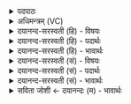 <details><summary>पदपाठः</summary>

प्र। ए॒तु॒। ब्रह्म॑णः। पतिः॑। प्र। दे॒वी। ए॒तु॒। सू॒नृता॑। अच्छ॑। वी॒रम्। नर्य्य॑म्। प॒ङ्क्तिरा॑धस॒मिति॑ प॒ङ्क्तिऽरा॑धसम्। दे॒वाः। य॒ज्ञम्। न॒य॒न्तु॒। नः॒। म॒खाय॑। त्वा॒। म॒खस्य॑। त्वा॒। शी॒र्ष्णे। म॒खाय॑। त्वा॒। म॒खस्य॑। त्वा॒ शी॒र्ष्णे। म॒खाय॑। त्वा॒। म॒खस्य॑। त्वा॒ शी॒र्ष्णे। ७।
</details>

<details><summary>अधिमन्त्रम् (VC)</summary>

- ईश्वरो देवता
- कण्व ऋषिः
- निचृदष्टिः
- मध्यमः
</details>

<details><summary>दयानन्द-सरस्वती (हि) - विषयः</summary>

स्त्री-पुरुष कैसे हों, इस विषय को अगले मन्त्र में कहा है ॥
</details>

<details><summary>दयानन्द-सरस्वती (हि) - पदार्थः</summary>

पदार्थान्वयभाषाः -  हे विद्वन् ! जिस (वीरम्) सब दुःखों को हटानेवाले (नर्य्यम्) मनुष्यों में उत्तम (पङ्क्तिराधसम्) समुदायों को सिद्ध करनेवाले (यज्ञम्) सुखप्राप्ति के हेतु जन को (देवाः) विद्वान् लोग (नः) हमको (नयन्तु) प्राप्त करें (ब्रह्मणः, पतिः) धन का रक्षक जन (प्र, एतु) प्रकर्षता से प्राप्त हो (सूनृता) सत्य बोलना आदि सुशीलतावाली (देवी) विदुषी स्त्री (अच्छ) (प्र, एतु) अच्छे प्रकार प्राप्त होवे उस (त्वा) तुझको (मखाय) विद्यावृद्धि के लिये (मखस्य) सुख रक्षा के (शीर्ष्णे) उत्तम अवयव के लिये (त्वा) आपको (मखाय) धर्माचरण निमित्त के लिये (त्वा) आपके (मखस्य) धर्मरक्षा के (शीर्ष्णे) उत्तम अवयव के लिये (त्वा) आपको (मखाय) सब सुख करनेवाले के लिये (त्वा) आपको (मखस्य) सब सुख बढ़ानेवाले के सम्बन्धी (शीर्ष्णे) उत्तम सुखदायी जन के लिये (त्वा) आपका आश्रय करें ॥७ ॥
</details>

<details><summary>दयानन्द-सरस्वती (हि) - भावार्थः</summary>

भावार्थभाषाः -  जो मनुष्य और जो स्त्रियाँ स्वयं विद्यादि गुणों को पाकर अन्यों को प्राप्त कराके विद्या, सुख और धर्म की वृद्धि के लिये अधिक सुशिक्षित जनों को विद्वान् करते हैं, वे पुरुष और स्त्रियाँ निरन्तर आनन्दित होते हैं ॥७ ॥
</details>

<details><summary>दयानन्द-सरस्वती (सं) - विषयः</summary>

स्त्रीपुरुषाः कीदृशाः स्युरित्याह ॥
</details>

<details><summary>दयानन्द-सरस्वती (सं) - पदार्थः</summary>

पदार्थान्वयभाषाः -  हे विद्वन् ! यं वीरं नर्य्यं पङ्क्तिराधसं यज्ञं देवा नोऽस्मान्नयन्तु ब्रह्मणस्पतिः प्रैतु सूनृता देव्यच्छ प्रैतु तं मखाय त्वा मखस्य शीर्ष्णे त्वा मखाय त्वा मखस्य शीर्ष्णे त्वा मखाय त्वा मखस्य शीर्ष्णे त्वा वयमाश्रयेम ॥७ ॥
</details>

<details><summary>दयानन्द-सरस्वती (सं) - भावार्थः</summary>

भावार्थभाषाः -  ये मनुष्या याः स्त्रियश्च स्वयं विद्यादिगुणान् प्राप्यान्यान् प्रापय्य विद्यासुखधर्मवृद्धयेऽधिकान् सुशिक्षितान् विदुषः कुर्वन्ति, ते तांश्च सततमानन्दन्ति ॥७ ॥
</details>

<details><summary>सविता जोशी ← दयानन्दः (म) - भावार्थः</summary>

भावार्थभाषाः -  जे पुरुष व स्रिया स्वतः विद्या वगैरे गुण प्राप्त करून इतरांनाही शिकवितात व विद्या, सुख आणि धर्म वाढविण्यासाठी सुशिक्षित लोकांना विद्वान करतात ते स्री-पुरुष सतत आनंदी असतात.
</details>